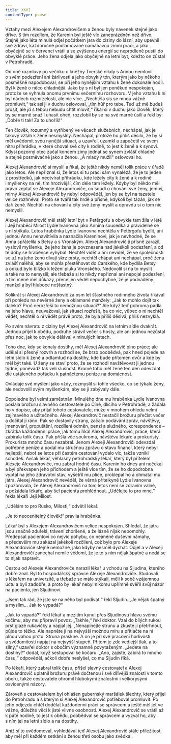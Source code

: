 ```yaml
---
title: XXVI
contentType: prose
---
```


<section>

Vztahy mezi Alexejem Alexandrovičem a ženou byly navenek stejné jako dříve. S tím rozdílem, že Karenin byl ještě víc zaneprázdněn než dříve. Stejně jako léta minulá odjel počátkem jara do ciziny do lázní, aby upevnil své zdraví, každoročně podlamované namáhavou zimní prací, a jako obyčejně se v červenci vrátil a se zvýšenou energií se neprodleně pustil do obvyklé práce. Jeho žena odjela jako obyčejně na letní byt, kdežto on zůstal v Petrohradě.

Od oné rozmluvy po večírku u kněžny Tverské nikdy s Annou nemluvil o svém podezření ani žárlivosti a jeho obvyklý tón, kterým jako by někoho posměšně napodoboval, se při jeho nynějším vztahu k ženě dokonale hodil. Byl k ženě o něco chladnější. Jako by s ní byl jen poněkud nespokojen, protože se vyhnula onomu prvnímu večernímu rozhovoru. V jeho vztahu k ní byl nádech rozmrzelosti, ale nic více. „Nechtěla sis se mnou vážně promluvit,“ tak asi ji v duchu oslovoval, „tím hůř pro tebe. Teď už mě budeš prosit, ale _já_ s tebou nebudu chtít mluvit,“ říkal si v duchu jako člověk, který by se marně snažil uhasit oheň, rozzlobil by se na své marné úsilí a řekl by: „Dobře ti tak! Za to uhoříš!“

Ten člověk, rozumný a vytříbený ve věcech služebních, nechápal, jak je takový vztah k ženě nesmyslný. Nechápal, protože ho příliš děsilo, že by si měl uvědomit svou nynější situaci, a uzavřel, uzamkl a zapečetil ve svém nitru přihrádku, v které choval své city k rodině, to jest k ženě a k synovi. Kdysi pozorný otec začal koncem zimy jednat se synem zvlášť chladně a stejně posměvačně jako s ženou. „Á mladý muži!“ oslovoval ho.

Alexej Alexandrovič si myslil a říkal, že ještě nikdy neměl tolik práce v úřadě jako letos. Ale nepřiznal si, že letos si tu práci sám vynalézá, že je to jeden z prostředků, jak neotvírat přihrádku, kde ležely city k ženě a k rodině i myšlenky na ně, tím hrozivější, čím déle tam ležely. Kdyby byl někdo měl právo zeptat se Alexeje Alexandroviče, co soudí o chování své ženy, jemný, mírný Alexej Alexandrovič by nebyl odpověděl, jen by se byl na tazatele velice rozhněval. Proto se tvářil tak hrdě a přísně, kdykoli byl tázán, jak se daří ženě. Nechtěl na chování a city své ženy myslit a opravdu si o tom nic nemyslil.

Alexej Alexandrovič měl stálý letní byt v Petěrgofu a obvykle tam žila v létě i Její hraběcí Milost Lydie Ivanovna jako Annina sousedka a pravidelně se s ní stýkala. Letos hraběnka Lydie Ivanovna nechtěla v Petěrgofu bydlit, ani jednou Annu nenavštívila a naznačila Kareninovi, jak je nevhodné, že se Anna spřátelila s Betsy a s Vronským. Alexej Alexandrovič ji přísně zarazil, vyslovil myšlenku, že jeho žena je povznesena nad jakékoli podezření, a od té doby se hraběnce vyhýbal. Nechtěl vidět a ani neviděl, že ve společnosti se už na jeho ženu dívají skrz prsty, nechtěl chápat ani nechápal, proč žena zvlášť naléhá, aby se mohla přestěhovat do Carského, kde bydlila Betsy a odkud bylo blízko k ležení pluku Vronského. Nedovolil si na to myslit a také na to nemyslil; ale třebaže si to nikdy nepřiznal ani nepojal podezření, a tím méně měl důkazy, přece jen věděl nepochybně, že je podváděný manžel a byl hluboce nešťastný.

Kolikrát si Alexej Alexandrovič za osm let šťastného rodinného života říkával při pohledu na nevěrné ženy a oklamané manžely: „Jak to mohlo dojít tak daleko? Proč nerozřeší tu nemožnou situaci?“ Ale když teď pohroma padla na jeho hlavu, neuvažoval, jak situaci rozřešit, ba co víc, vůbec o ní nechtěl vědět, nechtěl o ní vědět právě proto, že byla příliš děsivá, příliš nezvyklá.

Po svém návratu z ciziny byl Alexej Alexandrovič na letním sídle dvakrát. Jednou přijel k obědu, podruhé strávil večer s hosty, ale ani jednou nezůstal přes noc, jak to obvykle dělával v minulých letech.

Toho dne, kdy se konaly dostihy, měl Alexej Alexandrovič plno práce; ale udělal si přesný rozvrh a rozhodl se, že brzo poobědvá, pak hned pojede na letní sídlo k ženě a odtamtud na dostihy, kde bude přítomen dvůr a kde by měl být také. U ženy se staví proto, že se rozhodl navštěvovat ji jednou týdně, poněvadž tak velí slušnost. Kromě toho měl ženě ten den odevzdat dle ustáleného pořádku k patnáctému peníze na domácnost.

Ovládaje své myšlení jako vždy, rozmyslil si tohle všecko, co se týkalo ženy, ale nedovolil svým myšlenkám, aby se jí zabývaly dále.

Dopoledne byl velmi zaměstnán. Minulého dne mu hraběnka Lydie Ivanovna poslala brožuru slavného cestovatele po Číně, dlícího v Petrohradě, a žádala ho v dopise, aby přijal tohoto cestovatele, muže v mnohém ohledu velmi zajímavého a užitečného. Alexej Alexandrovič nestačil brožuru přečíst večer a dočítal ji ráno. Pak se dostavily strany, začalo podávání zpráv, návštěvy, jmenování, propuštění, rozdílení odměn, penzí a služného, korespondence – zkrátka každodenní práce, jak tomu říkal Alexej Alexandrovič, práce, která zabírala tolik času. Pak přišla věc soukromá, návštěva lékaře a prokuristy. Prokurista mnoho času nezabral. Jenom Alexeji Alexandroviči odevzdal potřebné peníze a podal mu stručnou zprávu o stavu financí, který nebyl nejlepší, neboť se letos při častém cestování vydalo víc, takže vznikl schodek. Avšak lékař, věhlasný petrohradský lékař, který byl přítelem Alexeje Alexandroviče, mu zabral hodně času. Karenin ho dnes ani nečekal a byl překvapen jeho příchodem a ještě více tím, že se ho dopodrobna vyptal na jeho zdravotní stav, vyšetřil mu plíce, proklepal ho a ohmatal mu játra. Alexej Alexandrovič nevěděl, že věrná přítelkyně Lydie Ivanovna zpozorovala, že Alexej Alexandrovič na tom letos není se zdravím valně, a požádala lékaře, aby šel pacienta prohlédnout. „Udělejte to pro mne,“ řekla lékaři Její Milost.

„Udělám to pro Rusko, Milosti,“ odvětil lékař.

„Je to neocenitelný člověk!“ pravila hraběnka.

Lékař byl s Alexejem Alexandrovičem velice nespokojen. Shledal, že játra jsou značně zduřelá, trávení zhoršené, a že lázně nijak nepomohly. Předepsal pacientovi co nejvíc pohybu, co nejméně duševní námahy, a především mu zakázal jakékoli rozčilení, což bylo pro Alexeje Alexandroviče stejně nemožné, jako kdyby nesměl dýchat. Odjel a v Alexeji Alexandroviči zanechal nemilé vědomí, že je to s ním nějak špatné a nedá se to nijak napravit.

Cestou od Alexeje Alexandroviče narazil lékař u vchodu na Sljudina, kterého dobře znal. Byl to hospodářský správce Alexeje Alexandroviče. Studovali s lékařem na univerzitě, a třebaže se málo stýkali, měli k sobě vzájemnou úctu a byli zadobře, a proto by lékař nebyl nikomu upřímně svěřil svůj názor na pacienta, jen Sljudinovi.

„Jsem tak rád, že jste se na něho byl podívat,“ řekl Sljudin. „Je nějak špatný a myslím… Jak to vypadá?“

„Jak to vypadá?“ řekl lékař a mezitím kynul přes Sljudinovu hlavu svému kočímu, aby mu připravil povoz. „Takhle,“ řekl doktor. Vzal do bílých rukou prst glazé rukavičky a napjal jej. „Nenapínejte strunu a zkuste ji přetrhnout, půjde to těžko. Ale napněte ji na nejvyšší možnou míru a přitlačte na ni plnou vahou prstu. Struna praskne. A on je při své pracovní horlivosti a svědomitosti napjat na nejvyšší stupeň. Přitom je zde vedlejší tlak, a to silný,“ uzavřel doktor s obočím významně povytaženým. „Jedete na dostihy?“ dodal, když sestupoval ke kočáru. „Ano, zajisté, zabírá to mnoho času,“ odpověděl, ačkoli dobře neslyšel, co mu Sljudin říká.

Po lékaři, který zabral tolik času, přišel slavný cestovatel a Alexej Alexandrovič uplatnil brožuru právě dočtenou i své dřívější znalosti v tomto oboru, takže cestovatele ohromil hlubokými znalostmi i velkorysými osvícenými názory.

Zároveň s cestovatelem byl ohlášen gubernský maršálek šlechty, který přijel do Petrohradu a s kterým si Alexej Alexandrovič potřeboval promluvit. Po jeho odjezdu chtěl dodělat každodenní práci se správcem a ještě měl jet ve vážné, důležité věci k jisté vlivné osobnosti. Alexej Alexandrovič se vrátil až k páté hodině, to jest k obědu, poobědval se správcem a vyzval ho, aby s ním jel na letní sídlo a na dostihy.

Aniž si to uvědomoval, vyhledával teď Alexej Alexandrovič stále příležitost, aby měl při každém setkání s ženou třetí osobu jako svědka.

</section>

